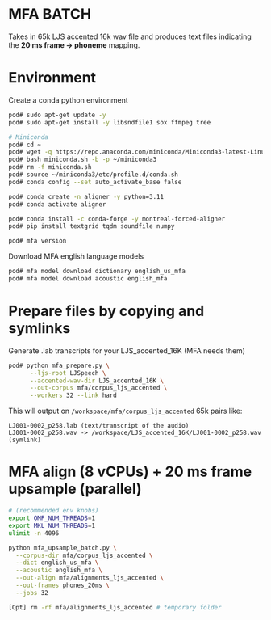 # MFA BATCH

Takes in 65k LJS accented 16k wav file and produces text files indicating the **20 ms frame → phoneme** mapping.

# Environment

Create a conda python environment
```bash
pod# sudo apt-get update -y
pod# sudo apt-get install -y libsndfile1 sox ffmpeg tree

# Miniconda
pod# cd ~
pod# wget -q https://repo.anaconda.com/miniconda/Miniconda3-latest-Linux-x86_64.sh -O miniconda.sh
pod# bash miniconda.sh -b -p ~/miniconda3
pod# rm -f miniconda.sh
pod# source ~/miniconda3/etc/profile.d/conda.sh
pod# conda config --set auto_activate_base false

pod# conda create -n aligner -y python=3.11
pod# conda activate aligner

pod# conda install -c conda-forge -y montreal-forced-aligner
pod# pip install textgrid tqdm soundfile numpy

pod# mfa version
```

Download MFA english language models
```bash
pod# mfa model download dictionary english_us_mfa
pod# mfa model download acoustic english_mfa
```

# Prepare files by copying and symlinks

Generate .lab transcripts for your LJS_accented_16K (MFA needs them)
```bash
pod# python mfa_prepare.py \
      --ljs-root LJSpeech \
      --accented-wav-dir LJS_accented_16K \
      --out-corpus mfa/corpus_ljs_accented \
      --workers 32 --link hard
```

This will output on `/workspace/mfa/corpus_ljs_accented` 65k pairs like:
```
LJ001-0002_p258.lab (text/transcript of the audio)
LJ001-0002_p258.wav -> /workspace/LJS_accented_16K/LJ001-0002_p258.wav (symlink)
```

# MFA align (8 vCPUs) + 20 ms frame upsample (parallel)

```bash
# (recommended env knobs)
export OMP_NUM_THREADS=1
export MKL_NUM_THREADS=1
ulimit -n 4096

python mfa_upsample_batch.py \
  --corpus-dir mfa/corpus_ljs_accented \
  --dict english_us_mfa \
  --acoustic english_mfa \
  --out-align mfa/alignments_ljs_accented \
  --out-frames phones_20ms \
  --jobs 32

[Opt] rm -rf mfa/alignments_ljs_accented # temporary folder
```
